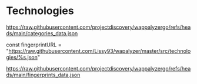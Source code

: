# Technologies

https://raw.githubusercontent.com/projectdiscovery/wappalyzergo/refs/heads/main/categories_data.json

const fingerprintURL = "https://raw.githubusercontent.com/Lissy93/wapalyzer/master/src/technologies/%s.json"

https://raw.githubusercontent.com/projectdiscovery/wappalyzergo/refs/heads/main/fingerprints_data.json

